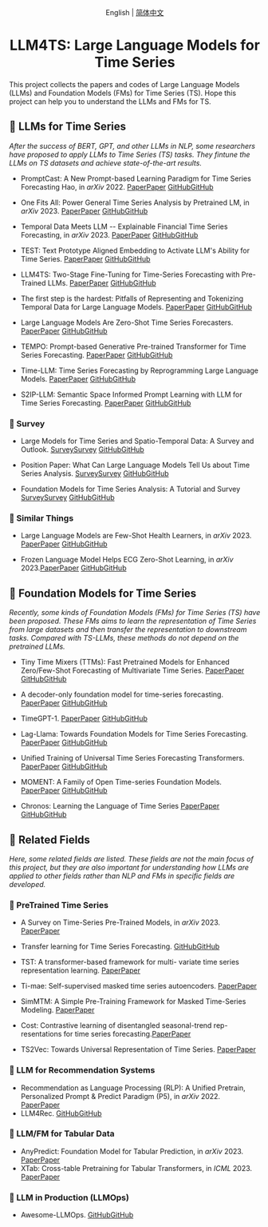 <div align='center'>

English | [简体中文](README_zh.md)

# LLM4TS: Large Language Models for Time Series

</div>

This project collects the papers and codes of Large Language Models (LLMs) and Foundation Models (FMs) for Time Series (TS). Hope this project can help you to understand the LLMs and FMs for TS.

## 🦙 LLMs for Time Series

*After the success of BERT, GPT, and other LLMs in NLP, some researchers have proposed to apply LLMs to Time Series (TS) tasks. They fintune the LLMs on TS datasets and achieve state-of-the-art results.*

* PromptCast: A New Prompt-based Learning Paradigm for Time Series Forecasting Hao, in *arXiv* 2022. [PaperPaper](https://arxiv.org/abs/2210.08964) [GitHubGitHub](https://)
* One Fits All: Power General Time Series Analysis by Pretrained LM, in *arXiv* 2023. [PaperPaper](https://arxiv.org/abs/2302.11939) [GitHubGitHub](https://)
* Temporal Data Meets LLM -- Explainable Financial Time Series Forecasting, in *arXiv* 2023. [PaperPaper](https://arxiv.org/abs/2306.11025) [GitHubGitHub](https://)
* TEST: Text Prototype Aligned Embedding to Activate LLM's Ability for Time Series. [PaperPaper](https://arxiv.org/abs/2308.08241) [GitHubGitHub](https://)
* LLM4TS: Two-Stage Fine-Tuning for Time-Series Forecasting with Pre-Trained LLMs. [PaperPaper](https://arxiv.org/abs/2308.08469) [GitHubGitHub](https://)

* The first step is the hardest: Pitfalls of Representing and Tokenizing Temporal Data for Large Language Models. [PaperPaper](https://arxiv.org/abs/2309.06236) [GitHubGitHub](https://)

* Large Language Models Are Zero-Shot Time Series Forecasters. [PaperPaper](https://arxiv.org/abs/2310.07820) [GitHubGitHub](https://)

* TEMPO: Prompt-based Generative Pre-trained Transformer for Time Series Forecasting. [PaperPaper](https://arxiv.org/abs/2310.04948) [GitHubGitHub](https://)

* Time-LLM: Time Series Forecasting by Reprogramming Large Language Models. [PaperPaper](https://arxiv.org/abs/2310.01728) [GitHubGitHub](https://)

* S2IP-LLM: Semantic Space Informed Prompt Learning with LLM for Time Series Forecasting. [PaperPaper](https://arxiv.org/pdf/2403.05798.pdf) [GitHubGitHub](https://)

### 📍 Survey

* Large Models for Time Series and Spatio-Temporal Data: A Survey and Outlook. [SurveySurvey](https://arxiv.org/abs/2310.10196) [GitHubGitHub](https://)

* Position Paper: What Can Large Language Models Tell Us about Time Series Analysis. [SurveySurvey](https://arxiv.org/abs/2402.02713) [GitHubGitHub](https://)

* Foundation Models for Time Series Analysis: A Tutorial and Survey [SurveySurvey](https://arxiv.org/abs/2403.14735) [GitHubGitHub](https://)

### 📍 Similar Things
* Large Language Models are Few-Shot Health Learners, in *arXiv* 2023. [PaperPaper](https://arxiv.org/abs/2305.15525) [GitHubGitHub](https://)

* Frozen Language Model Helps ECG Zero-Shot Learning, in *arXiv* 2023.[PaperPaper](https://arxiv.org/abs/2303.12311) [GitHubGitHub](https://)

## 🧱 Foundation Models for Time Series

*Recently, some kinds of Foundation Models (FMs) for Time Series (TS) have been proposed. These FMs aims to learn the representation of Time Series from large datasets and then transfer the representation to downstream tasks. Compared with TS-LLMs, these methods do not depend on the pretrained LLMs.*

* Tiny Time Mixers (TTMs): Fast Pretrained Models for Enhanced Zero/Few-Shot Forecasting of Multivariate Time Series. [PaperPaper](https://arxiv.org/abs/2401.03955) [GitHubGitHub](https://)

* A decoder-only foundation model for time-series forecasting. [PaperPaper](https://arxiv.org/abs/2310.10688) [GitHubGitHub](https://)

* TimeGPT-1. [PaperPaper](https://arxiv.org/abs/2310.03589?ref=emergentmind) [GitHubGitHub](https://)

* Lag-Llama: Towards Foundation Models for Time Series Forecasting. [PaperPaper](https://arxiv.org/abs/2310.08278) [GitHubGitHub](https://)

* Unified Training of Universal Time Series Forecasting Transformers. [PaperPaper](https://arxiv.org/abs/2402.02592) [GitHubGitHub](https://)

* MOMENT: A Family of Open Time-series Foundation Models. [PaperPaper](https://arxiv.org/abs/2402.03885) [GitHubGitHub](https://)

* Chronos: Learning the Language of Time Series [PaperPaper](https://arxiv.org/abs/2403.07815) [GitHubGitHub](https://github.com/amazon-science/chronos-forecasting)

## 🔗 Related Fields
*Here, some related fields are listed. These fields are not the main focus of this project, but they are also important for understanding how LLMs are applied to other fields rather than NLP and FMs in specific fields are developed.*

### 📍 PreTrained Time Series
* A Survey on Time-Series Pre-Trained Models, in *arXiv* 2023. [PaperPaper](https://arxiv.org/abs/2305.10716)
* Transfer learning for Time Series Forecasting. [GitHubGitHub](https://github.com/Nixtla/transfer-learning-time-series)
* TST: A transformer-based framework for multi- variate time series representation learning. [PaperPaper](https://arxiv.org/abs/2010.02803)
* Ti-mae: Self-supervised masked time series autoencoders. [PaperPaper](https://arxiv.org/abs/2301.08871)
* SimMTM: A Simple Pre-Training Framework for Masked Time-Series Modeling. [PaperPaper](https://arxiv.org/pdf/2302.00861.pdf)

* Cost: Contrastive learning of disentangled seasonal-trend rep- resentations for time series forecasting.[PaperPaper](https://arxiv.org/abs/2202.01575)

* TS2Vec: Towards Universal Representation of Time Series. [PaperPaper](https://arxiv.org/abs/2106.10466)

### 📍 LLM for Recommendation Systems
* Recommendation as Language Processing (RLP): A Unified Pretrain, Personalized Prompt & Predict Paradigm (P5), in *arXiv* 2022. [PaperPaper](https://arxiv.org/abs/2203.13366)
* LLM4Rec. [GitHubGitHub](https://github.com/WLiK/LLM4Rec)


### 📍 LLM/FM for Tabular Data
* AnyPredict: Foundation Model for Tabular Prediction, in *arXiv* 2023. [PaperPaper](https://arxiv.org/abs/2305.12081)
* XTab: Cross-table Pretraining for Tabular Transformers, in *ICML* 2023. [PaperPaper](https://arxiv.org/abs/2305.06090)

### 📍 LLM in Production (LLMOps)
* Awesome-LLMOps. [GitHubGitHub](https://github.com/tensorchord/Awesome-LLMOps)

